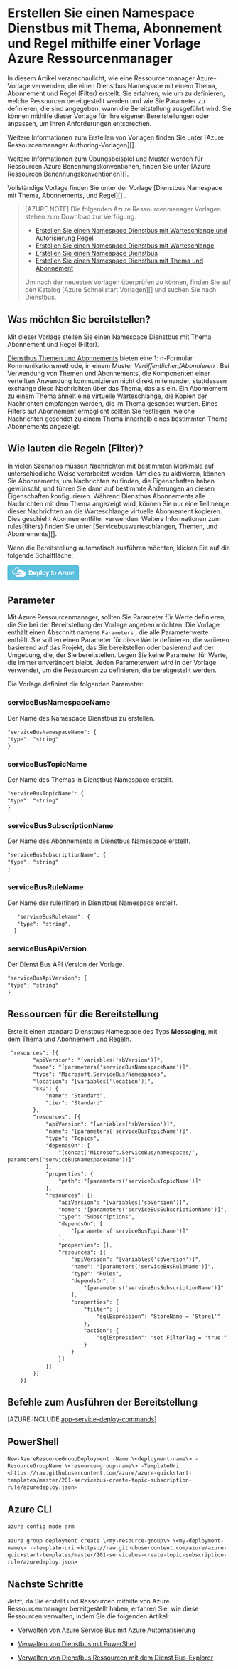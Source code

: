<properties
    pageTitle="Erstellen Sie einen Namespace Dienstbus mit Thema Abonnement, und Regel mithilfe einer Vorlage Ressourcenmanager Azure | Microsoft Azure"
    description="Erstellen Sie einen Namespace Dienstbus mit Thema, Abonnement und Regel Ressourcenmanager Azure-Vorlage"
    services="service-bus"
    documentationCenter=".net"
    authors="ShubhaVijayasarathy"
    manager="timlt"
    editor=""/>

<tags
    ms.service="service-bus"
    ms.devlang="tbd"
    ms.topic="article"
    ms.tgt_pltfrm="dotnet"
    ms.workload="na"
    ms.date="10/25/2016"
    ms.author="ShubhaVijayasarathy"/>

# <a name="create-a-service-bus-namespace-with-topic-subscription-and-rule-using-an-azure-resource-manager-template"></a>Erstellen Sie einen Namespace Dienstbus mit Thema, Abonnement und Regel mithilfe einer Vorlage Azure Ressourcenmanager

In diesem Artikel veranschaulicht, wie eine Ressourcenmanager Azure-Vorlage verwenden, die einen Dienstbus Namespace mit einem Thema, Abonnement und Regel (Filter) erstellt. Sie erfahren, wie um zu definieren, welche Ressourcen bereitgestellt werden und wie Sie Parameter zu definieren, die sind angegeben, wann die Bereitstellung ausgeführt wird. Sie können mithilfe dieser Vorlage für Ihre eigenen Bereitstellungen oder anpassen, um Ihren Anforderungen entsprechen.

Weitere Informationen zum Erstellen von Vorlagen finden Sie unter [Azure Ressourcenmanager Authoring-Vorlagen][].

Weitere Informationen zum Übungsbeispiel und Muster werden für Ressourcen Azure Benennungskonventionen, finden Sie unter [Azure Ressourcen Benennungskonventionen][].

Vollständige Vorlage finden Sie unter der Vorlage [Dienstbus Namespace mit Thema, Abonnements, und Regel][] .

>[AZURE.NOTE] Die folgenden Azure Ressourcenmanager Vorlagen stehen zum Download zur Verfügung.
>
>-    [Erstellen Sie einen Namespace Dienstbus mit Warteschlange und Autorisierung Regel](service-bus-resource-manager-namespace-auth-rule.md)
>-    [Erstellen Sie einen Namespace Dienstbus mit Warteschlange](service-bus-resource-manager-namespace-queue.md)
>-    [Erstellen Sie einen Namespace Dienstbus](service-bus-resource-manager-namespace.md)
>-    [Erstellen Sie einen Namespace Dienstbus mit Thema und Abonnement](service-bus-resource-manager-namespace-topic.md)
>
>Um nach der neuesten Vorlagen überprüfen zu können, finden Sie auf den Katalog [Azure Schnellstart Vorlagen][] und suchen Sie nach Dienstbus.

## <a name="what-will-you-deploy"></a>Was möchten Sie bereitstellen?

Mit dieser Vorlage stellen Sie einen Namespace Dienstbus mit Thema, Abonnement und Regel (Filter).

[Dienstbus Themen und Abonnements](service-bus-queues-topics-subscriptions.md#topics-and-subscriptions) bieten eine 1: n-Formular Kommunikationsmethode, in einem Muster *Veröffentlichen/Abonnieren* . Bei Verwendung von Themen und Abonnements, die Komponenten einer verteilten Anwendung kommunizieren nicht direkt miteinander, stattdessen exchange diese Nachrichten über das Thema, das als ein. Ein Abonnement zu einem Thema ähnelt eine virtuelle Warteschlange, die Kopien der Nachrichten empfangen werden, die im Thema gesendet wurden. Eines Filters auf Abonnement ermöglicht sollten Sie festlegen, welche Nachrichten gesendet zu einem Thema innerhalb eines bestimmten Thema Abonnements angezeigt.

## <a name="what-are-rules-filters"></a>Wie lauten die Regeln (Filter)?

In vielen Szenarios müssen Nachrichten mit bestimmten Merkmale auf unterschiedliche Weise verarbeitet werden. Um dies zu aktivieren, können Sie Abonnements, um Nachrichten zu finden, die Eigenschaften haben gewünscht, und führen Sie dann auf bestimmte Änderungen an diesen Eigenschaften konfigurieren. Während Dienstbus Abonnements alle Nachrichten mit dem Thema angezeigt wird, können Sie nur eine Teilmenge dieser Nachrichten an die Warteschlange virtuelle Abonnement kopieren. Dies geschieht Abonnementfilter verwenden. Weitere Informationen zum rules(filters) finden Sie unter [Servicebuswarteschlangen, Themen, und Abonnements][].

Wenn die Bereitstellung automatisch ausführen möchten, klicken Sie auf die folgende Schaltfläche:

[![Bereitstellen für Azure](./media/service-bus-resource-manager-namespace-topic/deploybutton.png)](https://portal.azure.com/#create/Microsoft.Template/uri/https%3A%2F%2Fraw.githubusercontent.com%2FAzure%2Fazure-quickstart-templates%2Fmaster%2F201-servicebus-create-topic-subscription-rule%2Fazuredeploy.json)

## <a name="parameters"></a>Parameter

Mit Azure Ressourcenmanager, sollten Sie Parameter für Werte definieren, die Sie bei der Bereitstellung der Vorlage angeben möchten. Die Vorlage enthält einen Abschnitt namens `Parameters` , die alle Parameterwerte enthält. Sie sollten einen Parameter für diese Werte definieren, die variieren basierend auf das Projekt, das Sie bereitstellen oder basierend auf der Umgebung, die, der Sie bereitstellen. Legen Sie keine Parameter für Werte, die immer unverändert bleibt. Jeden Parameterwert wird in der Vorlage verwendet, um die Ressourcen zu definieren, die bereitgestellt werden.

Die Vorlage definiert die folgenden Parameter:

### <a name="servicebusnamespacename"></a>serviceBusNamespaceName

Der Name des Namespace Dienstbus zu erstellen.

```
"serviceBusNamespaceName": {
"type": "string"
}
```

### <a name="servicebustopicname"></a>serviceBusTopicName

Der Name des Themas in Dienstbus Namespace erstellt.

```
"serviceBusTopicName": {
"type": "string"
}
```

### <a name="servicebussubscriptionname"></a>serviceBusSubscriptionName

Der Name des Abonnements in Dienstbus Namespace erstellt.

```
"serviceBusSubscriptionName": {
"type": "string"
}
```
### <a name="servicebusrulename"></a>serviceBusRuleName

Der Name der rule(filter) in Dienstbus Namespace erstellt.

```
   "serviceBusRuleName": {
   "type": "string",
  }
```
### <a name="servicebusapiversion"></a>serviceBusApiVersion

Der Dienst Bus API Version der Vorlage.

```
"serviceBusApiVersion": {
"type": "string"
}
```
## <a name="resources-to-deploy"></a>Ressourcen für die Bereitstellung

Erstellt einen standard Dienstbus Namespace des Typs **Messaging**, mit dem Thema und Abonnement und Regeln.

```
 "resources": [{
        "apiVersion": "[variables('sbVersion')]",
        "name": "[parameters('serviceBusNamespaceName')]",
        "type": "Microsoft.ServiceBus/Namespaces",
        "location": "[variables('location')]",
        "sku": {
            "name": "Standard",
            "tier": "Standard"
        },
        "resources": [{
            "apiVersion": "[variables('sbVersion')]",
            "name": "[parameters('serviceBusTopicName')]",
            "type": "Topics",
            "dependsOn": [
                "[concat('Microsoft.ServiceBus/namespaces/', parameters('serviceBusNamespaceName'))]"
            ],
            "properties": {
                "path": "[parameters('serviceBusTopicName')]"
            },
            "resources": [{
                "apiVersion": "[variables('sbVersion')]",
                "name": "[parameters('serviceBusSubscriptionName')]",
                "type": "Subscriptions",
                "dependsOn": [
                    "[parameters('serviceBusTopicName')]"
                ],
                "properties": {},
                "resources": [{
                    "apiVersion": "[variables('sbVersion')]",
                    "name": "[parameters('serviceBusRuleName')]",
                    "type": "Rules",
                    "dependsOn": [
                        "[parameters('serviceBusSubscriptionName')]"
                    ],
                    "properties": {
                        "filter": {
                            "sqlExpression": "StoreName = 'Store1'"
                        },
                        "action": {
                            "sqlExpression": "set FilterTag = 'true'"
                        }
                    }
                }]
            }]
        }]
    }]
```

## <a name="commands-to-run-deployment"></a>Befehle zum Ausführen der Bereitstellung

[AZURE.INCLUDE [app-service-deploy-commands](../../includes/app-service-deploy-commands.md)]

## <a name="powershell"></a>PowerShell

```
New-AzureResourceGroupDeployment -Name \<deployment-name\> -ResourceGroupName \<resource-group-name\> -TemplateUri <https://raw.githubusercontent.com/azure/azure-quickstart-templates/master/201-servicebus-create-topic-subscription-rule/azuredeploy.json>
```

## <a name="azure-cli"></a>Azure CLI

```
azure config mode arm

azure group deployment create \<my-resource-group\> \<my-deployment-name\> --template-uri <https://raw.githubusercontent.com/azure/azure-quickstart-templates/master/201-servicebus-create-topic-subscription-rule/azuredeploy.json>
```

## <a name="next-steps"></a>Nächste Schritte

Jetzt, da Sie erstellt und Ressourcen mithilfe von Azure Ressourcenmanager bereitgestellt haben, erfahren Sie, wie diese Ressourcen verwalten, indem Sie die folgenden Artikel:

- [Verwalten von Azure Service Bus mit Azure Automatisierung](service-bus-automation-manage.md)
- [Verwalten von Dienstbus mit PowerShell](service-bus-powershell-how-to-provision.md)
- [Verwalten von Dienstbus Ressourcen mit dem Dienst Bus-Explorer](https://code.msdn.microsoft.com/Service-Bus-Explorer-f2abca5a)


  [Authoring Ressourcenmanager Azure-Vorlagen]: ../resource-group-authoring-templates.md
  [Schnellstart Azure-Vorlagen]: https://azure.microsoft.com/documentation/templates/?term=service+bus
  [Learn more about Service Bus topics and subscriptions]: service-bus-queues-topics-subscriptions.md
  [Using Azure PowerShell with Azure Resource Manager]: ../powershell-azure-resource-manager.md
  [Using the Azure CLI for Mac, Linux, and Windows with Azure Resource Management]: ../xplat-cli-azure-resource-manager.md
  [Azure Benennungskonventionen Ressourcen]: https://azure.microsoft.com/en-us/documentation/articles/guidance-naming-conventions/
  [Dienstbus Namespace mit Thema, Abonnement und Regel]: https://github.com/Azure/azure-quickstart-templates/blob/master/201-servicebus-create-topic-subscription-rule/
  [Servicebuswarteschlangen, Themen und Abonnements]:service-bus-queues-topics-subscriptions.md
  
